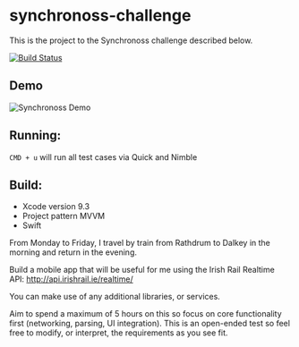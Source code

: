 # synchronoss-challenge

This is the project to the Synchronoss challenge described below.

[![Build Status](https://travis-ci.org/lucascorrea/synchronoss-challenge.svg?branch=master)](https://travis-ci.org/lucascorrea/synchronoss-challenge)

## Demo

![Synchronoss Demo](http://www.lucascorrea.com/images/synchronoss.gif)

## Running:

`CMD + u` will run all test cases via Quick and Nimble

## Build:

- Xcode version  9.3
- Project pattern MVVM
- Swift

From Monday to Friday, I travel by train from Rathdrum to Dalkey in the morning and return in the evening.

Build a mobile app that will be useful for me using the Irish Rail Realtime API: http://api.irishrail.ie/realtime/

You can make use of any additional libraries, or services.

Aim to spend a maximum of 5 hours on this so focus on core functionality first (networking, parsing, UI integration). This is an open-ended test so feel free to modify, or interpret, the requirements as you see fit.

